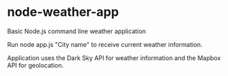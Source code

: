 # node-weather-app
Basic Node.js command line weather application

Run node app.js "City name"
to receive current weather information.

Application uses the Dark Sky API for weather information
and the Mapbox API for geolocation.
